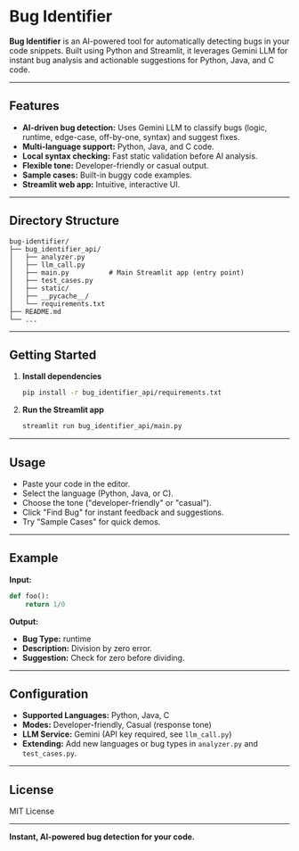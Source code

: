 # Bug Identifier

**Bug Identifier** is an AI-powered tool for automatically detecting bugs in your code snippets. Built using Python and Streamlit, it leverages Gemini LLM for instant bug analysis and actionable suggestions for Python, Java, and C code.

---

## Features

- **AI-driven bug detection:** Uses Gemini LLM to classify bugs (logic, runtime, edge-case, off-by-one, syntax) and suggest fixes.
- **Multi-language support:** Python, Java, and C code.
- **Local syntax checking:** Fast static validation before AI analysis.
- **Flexible tone:** Developer-friendly or casual output.
- **Sample cases:** Built-in buggy code examples.
- **Streamlit web app:** Intuitive, interactive UI.

---

## Directory Structure

```
bug-identifier/
├── bug_identifier_api/
│   ├── analyzer.py
│   ├── llm_call.py
│   ├── main.py          # Main Streamlit app (entry point)
│   ├── test_cases.py
│   ├── static/
│   ├── __pycache__/
│   └── requirements.txt
├── README.md
└── ...
```

---

## Getting Started

1. **Install dependencies**
    ```bash
    pip install -r bug_identifier_api/requirements.txt
    ```

2. **Run the Streamlit app**
    ```bash
    streamlit run bug_identifier_api/main.py
    ```

---

## Usage

- Paste your code in the editor.
- Select the language (Python, Java, or C).
- Choose the tone ("developer-friendly" or "casual").
- Click "Find Bug" for instant feedback and suggestions.
- Try "Sample Cases" for quick demos.

---

## Example

**Input:**
```python
def foo():
    return 1/0
```

**Output:**
- **Bug Type:** runtime
- **Description:** Division by zero error.
- **Suggestion:** Check for zero before dividing.

---

## Configuration

- **Supported Languages:** Python, Java, C
- **Modes:** Developer-friendly, Casual (response tone)
- **LLM Service:** Gemini (API key required, see `llm_call.py`)
- **Extending:** Add new languages or bug types in `analyzer.py` and `test_cases.py`.

---

## License

MIT License

---

**Instant, AI-powered bug detection for your code.**

